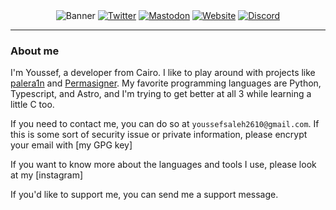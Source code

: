 <div align="center">
    <img src="./images/banner.png" alt="Banner">
    <a href="https://twitter.com/fazecoronaoffi1"><img alt="Twitter" src="https://img.shields.io/badge/Twitter-1DA1F2?style=for-the-badge&logo=twitter&logoColor=white"></a>
    <a href="https://procursus.social/@Youssef"><img alt="Mastodon" src="https://img.shields.io/badge/Mastodon-6364FF?style=for-the-badge&logo=Mastodon&logoColor=white"></a>
    <a href="https://github.com/ywef"><img alt="Website" src="https://img.shields.io/badge/website-000000?style=for-the-badge&logo=google-chrome&logoColor=white"></a>
    <a href="https://discord.gg/palera1n"><img alt="Discord" src="https://img.shields.io/badge/Discord-5865F2?style=for-the-badge&logo=discord&logoColor=white"></a>
</div>

---

### About me

I'm Youssef, a developer from Cairo. I like to play around with projects like  [palera1n](https://github.com/palera1n/palera1n) and [Permasigner](https://github.com/permasigner/permasigner). My favorite programming languages are Python, Typescript, and Astro, and I'm trying to get better at all 3 while learning a little C too.

If you need to contact me, you can do so at `youssefsaleh2610@gmail.com`. If this is some sort of security issue or private information, please encrypt your email with [my GPG key]

If you want to know more about the languages and tools I use, please look at my [instagram]

If you'd like to support me, you can send me a support message.
